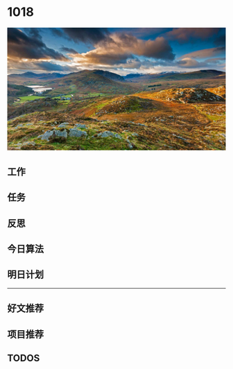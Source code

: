 
# 1018

![](./bg-imgs/1018.jpg)

## 工作

## 任务
## 反思

## 今日算法


## 明日计划

---

## 好文推荐

## 项目推荐


## TODOS